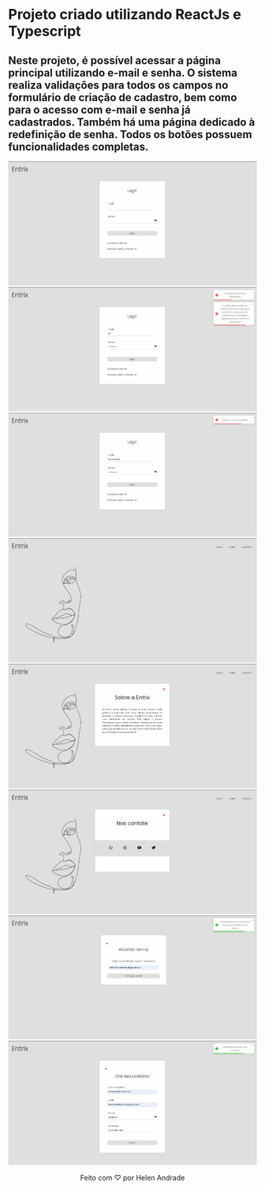 # Projeto criado utilizando ReactJs e Typescript 

## Neste projeto, é possível acessar a página principal utilizando e-mail e senha. O sistema realiza validações para todos os campos no formulário de criação de cadastro, bem como para o acesso com e-mail e senha já cadastrados. Também há uma página dedicado à redefinição de senha. Todos os botões possuem funcionalidades completas.

<p align="center">
  <img src="./src/assets/1.png" alt="Imagem 1 do projeto">
  <img src="./src/assets/2.png" alt="Imagem 2 do projeto">
  <img src="./src/assets/3.png" alt="Imagem 3 do projeto">
  <img src="./src/assets/4.png" alt="Imagem 4 do projeto">
  <img src="./src/assets/5.png" alt="Imagem 5 do projeto">
  <img src="./src/assets/6.png" alt="Imagem 6 do projeto">
  <img src="./src/assets/7.png" alt="Imagem 7 do projeto">
  <img src="./src/assets/8.png" alt="Imagem 8 do projeto">
</p>


<p align="center">
  Feito com ♡ por Helen Andrade
</p>